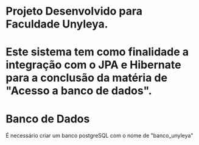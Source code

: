 # Projeto Desenvolvido para Faculdade Unyleya.

# Este sistema tem como finalidade a integração com o JPA e Hibernate para a conclusão da matéria de "Acesso a banco de dados".

# Banco de Dados
É necessário criar um banco postgreSQL com o nome de "banco_unyleya"

